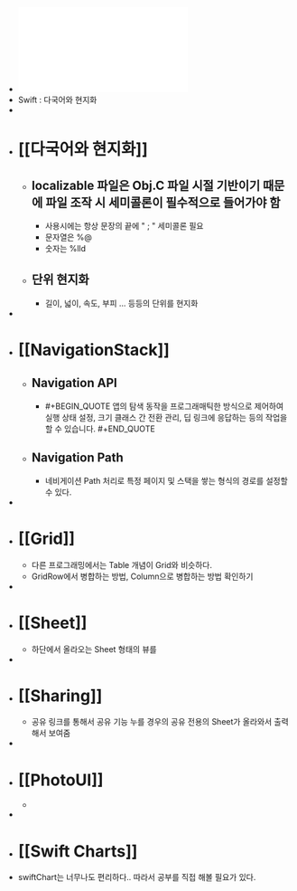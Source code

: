 - ![20230731_SwiftUI 4.pdf](../assets/20230731_SwiftUI_4_1690762399107_0.pdf)
- Swift : 다국어와 현지화
-
- # [[다국어와 현지화]] #
	- ## localizable 파일은 Obj.C 파일 시절 기반이기 때문에 파일 조작 시 세미콜론이 필수적으로 들어가야 함
		- 사용시에는 항상 문장의 끝에 " ; " 세미콜론 필요
		- 문자열은 %@
		- 숫자는 %lld
	- ## 단위 현지화
		- 길이, 넓이, 속도, 부피 ... 등등의 단위를 현지화
-
- # [[NavigationStack]]
	- ## Navigation API
		- #+BEGIN_QUOTE
		  앱의 탐색 동작을 프로그래매틱한 방식으로 제어하여 실행 상태 설정, 크기 클래스 간 전환 관리, 딥 링크에 응답하는 등의 작업을 할 수 있습니다.
		  #+END_QUOTE
	- ## Navigation Path
		- 네비게이션 Path 처리로 특정 페이지 및 스택을 쌓는 형식의 경로를 설정할 수 있다.
-
- # [[Grid]]
	- 다른 프로그래밍에서는 Table 개념이 Grid와 비슷하다.
	- GridRow에서 병합하는 방법, Column으로 병합하는 방법 확인하기
-
- # [[Sheet]]
	- 하단에서 올라오는 Sheet 형태의 뷰를
-
- # [[Sharing]]
	- 공유 링크를 통해서 공유 기능 누를 경우의 공유 전용의 Sheet가 올라와서 출력해서 보여줌
-
- # [[PhotoUI]]
	-
-
- # [[Swift Charts]]
- swiftChart는 너무나도 편리하다.. 따라서 공부를 직접 해볼 필요가 있다.